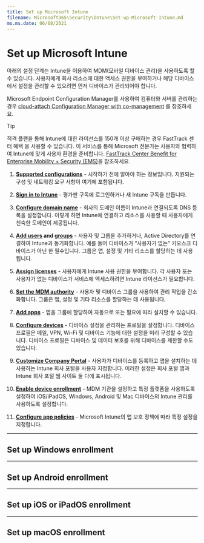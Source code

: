 ```yaml
---
title: Set up Microsoft Intune
filename: Microsoft365\Security\Intune\Set-up-Microsoft-Intune.md
ms.ms.date: 06/08/2021
---
```


# Set up Microsoft Intune

아래의 설정 단계는 Intune을 이용하여 MDM(모바일 디바이스 관리)을 사용하도록 할 수 있습니다. 사용자에게 회사 리소스에 대한 액세스 권한을 부여하거나 해당 디바이스에서 설정을 관리할 수 있으려면 먼저 디바이스가 관리되어야 합니다.

Microsoft Endpoint Configuration Manager를 사용하여 컴퓨터와 서버를 관리하는 경우 [cloud-attach Configuration Manager with co-management](https://learn.microsoft.com/en-us/configmgr/comanage/overview) 를 참조하세요.

> [!TIP]
> 적격 플랜을 통해 Intune에 대한 라이선스를 150개 이상 구매하는 경우 FastTrack 센터 혜택 을 사용할 수 있습니다. 이 서비스를 통해 Microsoft 전문가는 사용자와 협력하여 Intune에 맞게 사용자 환경을 준비합니다. [FastTrack Center Benefit for Enterprise Mobility + Security (EMS)](https://learn.microsoft.com/en-us/enterprise-mobility-security/Solutions/enterprise-mobility-fasttrack-program)을 참조하세요.

1. **[Supported configurations](https://learn.microsoft.com/en-us/mem/intune/fundamentals/supported-devices-browsers)** - 시작하기 전에 알아야 하는 정보입니다. 지원되는 구성 및 네트워킹 요구 사항이 여기에 포함됩니다.

1. **[Sign in to Intune](https://learn.microsoft.com/en-us/mem/intune/fundamentals/account-sign-up)** - 평가판 구독에 로그인하거나 새 Intune 구독을 만듭니다.

1. **[Configure domain name](https://learn.microsoft.com/en-us/mem/intune/fundamentals/custom-domain-name-configure)** - 회사의 도메인 이름이 Intune과 연결되도록 DNS 등록을 설정합니다. 이렇게 하면 Intune에 연결하고 리소스를 사용할 때 사용자에게 친숙한 도메인이 제공됩니다.

1. **[Add users](https://learn.microsoft.com/en-us/mem/intune/fundamentals/users-add) and [groups](https://learn.microsoft.com/en-us/mem/intune/fundamentals/groups-add)** - 사용자 및 그룹을 추가하거나, Active Directory를 연결하여 Intune과 동기화합니다. 예를 들어 디바이스가 “사용자가 없는” 키오스크 디바이스가 아닌 한 필수입니다. 그룹은 앱, 설정 및 기타 리소스를 할당하는 데 사용됩니다.

1. **[Assign licenses](https://learn.microsoft.com/en-us/mem/intune/fundamentals/licenses-assign)** - 사용자에게 Intune 사용 권한을 부여합니다. 각 사용자 또는 사용자가 없는 디바이스가 서비스에 액세스하려면 Intune 라이선스가 필요합니다.

1. **[Set the MDM authority](https://learn.microsoft.com/en-us/mem/intune/fundamentals/mdm-authority-set)** - 사용자 및 디바이스 그룹을 사용하여 관리 작업을 간소화합니다. 그룹은 앱, 설정 및 기타 리소스를 할당하는 데 사용됩니다.

1. **[Add apps](https://learn.microsoft.com/en-us/mem/intune/apps/apps-add)** - 앱을 그룹에 할당하여 자동으로 또는 필요에 따라 설치할 수 있습니다.

1. **[Configure devices](https://learn.microsoft.com/en-us/mem/intune/configuration/device-profiles)** - 디바이스 설정을 관리하는 프로필을 설정합니다. 디바이스 프로필은 메일, VPN, Wi-Fi 및 디바이스 기능에 대한 설정을 미리 구성할 수 있습니다. 디바이스 프로필은 디바이스 및 데이터 보호를 위해 디바이스를 제한할 수도 있습니다.

1. **[Customize Company Portal](https://learn.microsoft.com/en-us/mem/intune/apps/company-portal-app)** - 사용자가 디바이스를 등록하고 앱을 설치하는 데 사용하는 Intune 회사 포털을 사용자 지정합니다. 이러한 설정은 회사 포털 앱과 Intune 회사 포털 웹 사이트 둘 다에 표시됩니다.

1. **[Enable device enrollment](https://learn.microsoft.com/en-us/mem/intune/enrollment/device-enrollment)** - MDM 기관을 설정하고 특정 플랫폼을 사용하도록 설정하여 iOS/iPadOS, Windows, Android 및 Mac 디바이스의 Intune 관리를 사용하도록 설정합니다.

1. **[Configure app policies](https://learn.microsoft.com/en-us/mem/intune/apps/app-protection-policy)** - Microsoft Intune의 앱 보호 정책에 따라 특정 설정을 지정합니다.

---

## Set up Windows enrollment

---

## Set up Android enrollment

---

## Set up iOS or iPadOS enrollment

---

## Set up macOS enrollment
